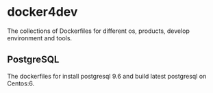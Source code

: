 # docker4dev
The collections of Dockerfiles for different os, products, develop environment and tools.

## PostgreSQL
The dockerfiles for install postgresql 9.6 and build latest postgresql on Centos:6.
